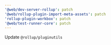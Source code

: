 ```yaml
---
'@web/dev-server-rollup': patch
'@web/rollup-plugin-import-meta-assets': patch
'rollup-plugin-workbox': patch
'@web/test-runner-core': patch
---
```


Update `@rollup/pluginutils`

